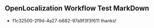 ## OpenLocalization Workflow Test MarkDown
* f1c32500-2f9d-4a27-b682-97a9f3f3f611 
thanks!<!--HONumber=Mar16_HO4-->
